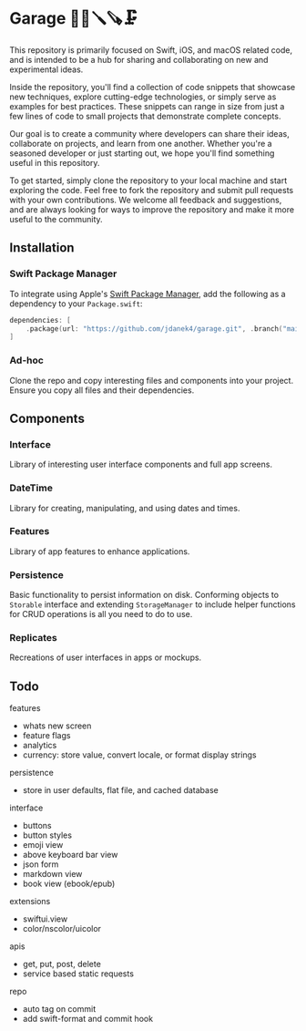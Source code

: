# Garage 🔨🔧🪛🪚🗜


This repository is primarily focused on Swift, iOS, and macOS related code, and is intended to be a hub for sharing and collaborating on new and experimental ideas.

Inside the repository, you'll find a collection of code snippets that showcase new techniques, explore cutting-edge technologies, or simply serve as examples for best practices. These snippets can range in size from just a few lines of code to small projects that demonstrate complete concepts.

Our goal is to create a community where developers can share their ideas, collaborate on projects, and learn from one another. Whether you're a seasoned developer or just starting out, we hope you'll find something useful in this repository.

To get started, simply clone the repository to your local machine and start exploring the code. Feel free to fork the repository and submit pull requests with your own contributions. We welcome all feedback and suggestions, and are always looking for ways to improve the repository and make it more useful to the community.

## Installation

### Swift Package Manager

To integrate using Apple's [Swift Package Manager](https://swift.org/package-manager/), add the following as a dependency to your `Package.swift`:

```swift
dependencies: [
    .package(url: "https://github.com/jdanek4/garage.git", .branch("main"))
]
```

### Ad-hoc

Clone the repo and copy interesting files and components into your project. Ensure you copy all files and their dependencies.

## Components

### Interface

Library of interesting user interface components and full app screens.

### DateTime

Library for creating, manipulating, and using dates and times.

### Features

Library of app features to enhance applications.

### Persistence

Basic functionality to persist information on disk. Conforming objects to `Storable` interface and extending `StorageManager` to include helper functions for CRUD operations is all you need to do to use.

### Replicates

Recreations of user interfaces in apps or mockups.

## Todo

features
- whats new screen
- feature flags
- analytics
- currency: store value, convert locale, or format display strings

persistence
- store in user defaults, flat file, and cached database

interface
- buttons
- button styles
- emoji view
- above keyboard bar view
- json form
- markdown view
- book view (ebook/epub)

extensions
- swiftui.view
- color/nscolor/uicolor

apis
- get, put, post, delete
- service based static requests

repo
- auto tag on commit
- add swift-format and commit hook
